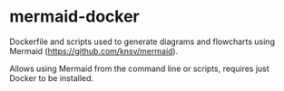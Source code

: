 # mermaid-docker
Dockerfile and scripts used to generate diagrams and flowcharts using Mermaid (https://github.com/knsv/mermaid).

Allows using Mermaid from the command line or scripts, requires just Docker to be installed.

